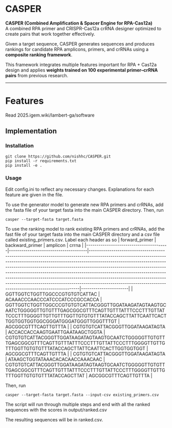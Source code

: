 # CASPER

**CASPER (Combined Amplification & Spacer Engine for RPA-Cas12a)**  
A combined RPA primer and CRISPR-Cas12a crRNA designer optimized to create pairs that work together effectively.  

Given a target sequence, CASPER generates sequences and produces rankings for candidate RPA amplicons, primers, and crRNAs using a **composite ranking framework**.  

This framework integrates multiple features important for RPA + Cas12a design and applies **weights trained on 100 experimental primer–crRNA pairs** from previous research.

---

# Features

Read 2025.igem.wiki/lambert-ga/software

##  Implementation

### Installation 
```
git clone https://github.com/nishhc/CASPER.git
pip install -r requirements.txt
pip install -e .
```
### Usage
Edit config.ini to reflect any necessary changes. Explanations for each feature are given in the file.

To use the generator model to generate new RPA primers and crRNAs, add the fasta file of your target fasta into the main CASPER directory.
Then, run
```
casper --target-fasta target.fasta
```

To use the ranking model to rank existing RPA primers and crRNAs, add the fast file of your target fasta into the main CASPER directory and a csv file called existing_primers.csv. Label each header as so 
| forward_primer                         | backward_primer                      | amplicon                                                                                                                                                                                                                                                                                                                                                                                                                                                                                                                                                    | crrna                 |
|----------------------------------------|--------------------------------------|-------------------------------------------------------------------------------------------------------------------------------------------------------------------------------------------------------------------------------------------------------------------------------------------------------------------------------------------------------------------------------------------------------------------------------------------------------------------------------------------------------------------------------------------------------------|-----------------------|
| GGTTGGTCTGGTTGGCCCGTGTGTCATTAC         | ACAAACCCAACCCATCCCATCCCGCCACCA      | GGTTGGTCTGGTTGGCCCGTGTGTCATTACGGGTTGGATAAGATAGTAAGTGCAATCTGGGGGTTGTGTTTGAGCGGCGTTTCAGTTGTTTATTTCCCTTTGTTATTCCCTTTGGGGTTGTTGTTTGGTTGTGTGTTTATACCAGCTTATTCAATTCACTTGGTGGTGGTGGCGGGATGGGATGGGTTGGGTTTGT | AGCGGCGTTTCAGTTGTTTA |
| CGTGTGTCATTACGGGTTGGATAAGATAGTA        | ACCACCACCAAGTGAATTGAATAAGCTGGTA      | CGTGTGTCATTACGGGTTGGATAAGATAGTAAGTGCAATCTGGGGGTTGTGTTTGAGCGGCGTTTCAGTTGTTTATTTCCCTTTGTTATTCCCTTTGGGGTTGTTGTTTGGTTGTGTGTTTATACCAGCTTATTCAATTCACTTGGTGGTGGT | AGCGGCGTTTCAGTTGTTTA |
| CGTGTGTCATTACGGGTTGGATAAGATAGTA        | ATAAGCTGGTATAAACACACAACCAAACAAC      | CGTGTGTCATTACGGGTTGGATAAGATAGTAAGTGCAATCTGGGGGTTGTGTTTGAGCGGCGTTTCAGTTGTTTATTTCCCTTTGTTATTCCCTTTGGGGTTGTTGTTTGGTTGTGTGTTTATACCAGCTTAT | AGCGGCGTTTCAGTTGTTTA |

Then, run
```
casper --target-fasta target.fasta --input-csv existing_primers.csv
```

The script will run through multiple steps and end with all the ranked sequences with the scores in output/ranked.csv

The resulting sequences will be in ranked.csv.
